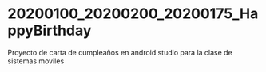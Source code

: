 # 20200100_20200200_20200175_HappyBirthday
Proyecto de carta de cumpleaños en android studio para la clase de sistemas moviles
